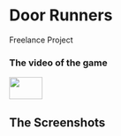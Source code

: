 # Door Runners
 Freelance Project
### The video of the game

<p> 
  <a href=" https://youtu.be/jlY0Vip9vhk" target="_blank" rel="noreferrer"> <img src="https://upload.wikimedia.org/wikipedia/commons/0/09/YouTube_full-color_icon_%282017%29.svg" width="60" height="40"/> </a> 
</p>
  
## The Screenshots
